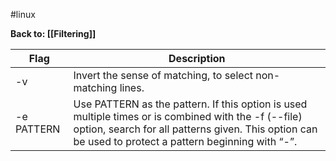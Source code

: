 #linux 

**Back to: [[Filtering]]**

| Flag       | Description                                                                                                                                                                                                         |
| ---------- | ------------------------------------------------------------------------------------------------------------------------------------------------------------------------------------------------------------------- |
| -v         | Invert the sense of matching, to select non-matching lines.                                                                                                                                                         |
| -e PATTERN | Use PATTERN as the pattern.  If this option is used multiple times or is combined with  the  -f  (--file)  option, search for all patterns given.  This option can be used to protect a pattern beginning with “-”. |
